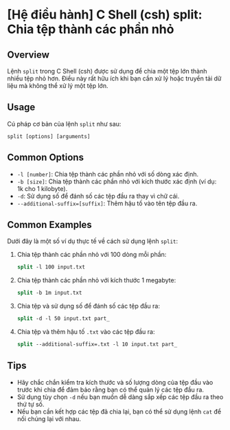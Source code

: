 # [Hệ điều hành] C Shell (csh) split: Chia tệp thành các phần nhỏ

## Overview
Lệnh `split` trong C Shell (csh) được sử dụng để chia một tệp lớn thành nhiều tệp nhỏ hơn. Điều này rất hữu ích khi bạn cần xử lý hoặc truyền tải dữ liệu mà không thể xử lý một tệp lớn.

## Usage
Cú pháp cơ bản của lệnh `split` như sau:

```
split [options] [arguments]
```

## Common Options
- `-l [number]`: Chia tệp thành các phần nhỏ với số dòng xác định.
- `-b [size]`: Chia tệp thành các phần nhỏ với kích thước xác định (ví dụ: 1k cho 1 kilobyte).
- `-d`: Sử dụng số để đánh số các tệp đầu ra thay vì chữ cái.
- `--additional-suffix=[suffix]`: Thêm hậu tố vào tên tệp đầu ra.

## Common Examples
Dưới đây là một số ví dụ thực tế về cách sử dụng lệnh `split`:

1. Chia tệp thành các phần nhỏ với 100 dòng mỗi phần:
   ```csh
   split -l 100 input.txt
   ```

2. Chia tệp thành các phần nhỏ với kích thước 1 megabyte:
   ```csh
   split -b 1m input.txt
   ```

3. Chia tệp và sử dụng số để đánh số các tệp đầu ra:
   ```csh
   split -d -l 50 input.txt part_
   ```

4. Chia tệp và thêm hậu tố `.txt` vào các tệp đầu ra:
   ```csh
   split --additional-suffix=.txt -l 10 input.txt part_
   ```

## Tips
- Hãy chắc chắn kiểm tra kích thước và số lượng dòng của tệp đầu vào trước khi chia để đảm bảo rằng bạn có thể quản lý các tệp đầu ra.
- Sử dụng tùy chọn `-d` nếu bạn muốn dễ dàng sắp xếp các tệp đầu ra theo thứ tự số.
- Nếu bạn cần kết hợp các tệp đã chia lại, bạn có thể sử dụng lệnh `cat` để nối chúng lại với nhau.